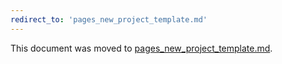 ```yaml
---
redirect_to: 'pages_new_project_template.md'
---
```


This document was moved to [pages_new_project_template.md](pages_new_project_template.md).
